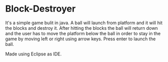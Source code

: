 # Block-Destroyer
It's a simple game bulit in java. A ball will launch from platform and it will hit the blocks and destroy it. After hitting the blocks the ball will return down and the user has to move the platform below the ball in order to stay in the game by moving left or right using arrow keys. Press enter to launch the ball.

Made using Eclipse as IDE.
